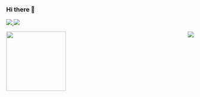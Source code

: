 ### Hi there 👋

<!--
**ahmedhnewa/ahmedhnewa** is a ✨ _special_ ✨ repository because its `README.md` (this file) appears on your GitHub profile.

Here are some ideas to get you started:

- 🔭 I’m currently working on ...
- 🌱 I’m currently learning ...
- 👯 I’m looking to collaborate on ...
- 🤔 I’m looking for help with ...
- 💬 Ask me about ...
- 📫 How to reach me: ...
- 😄 Pronouns: ...
- ⚡ Fun fact: ...
-->

<p class="center">
  <a href="https://www.youtube.com/c/DarkZeroOne"> <img src="https://img.shields.io/badge/Youtube-DarkZeroOne-red"/> </a>
  <a href="https://www.ahmedriad.com/"> <img src="https://img.shields.io/badge/%20-Website%20-lightgrey"/> </a>
  <br>
</p>

<img src="https://github-readme-stats.vercel.app/api/top-langs/?username=ahmedhnewa&layout=compact" align="right" />
<img src="https://github-readme-stats.vercel.app/api?username=ahmedhnewa" height="160" />
